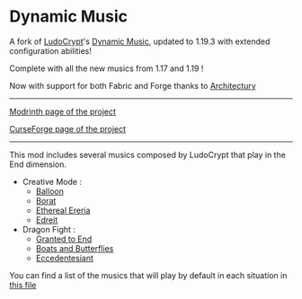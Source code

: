# Dynamic Music

A fork of [LudoCrypt](https://github.com/LudoCrypt)'s [Dynamic Music](https://github.com/LudoCrypt/Dynamic-Music),
updated to 1.19.3 with extended configuration abilities!

Complete with all the new musics from 1.17 and 1.19 !

Now with support for both Fabric and Forge thanks to [Architectury](https://github.com/architectury/architectury-api)

---

[Modrinth page of the project](https://modrinth.com/mod/dynamic-music-updated)

[CurseForge page of the project](https://www.curseforge.com/minecraft/mc-mods/dynamic-music-updated)

---

This mod includes several musics composed by LudoCrypt that play in the End dimension.

- Creative Mode :
    - [Balloon](https://ludocrypt.bandcamp.com/track/balloon)
    - [Borat](https://ludocrypt.bandcamp.com/track/borat)
    - [Ethereal Ereria](https://ludocrypt.bandcamp.com/track/ethereal-ereria)
    - [Edreit](https://ludocrypt.bandcamp.com/track/edreit)
- Dragon Fight :
    - [Granted to End](https://ludocrypt.bandcamp.com/track/granted-to-end)
    - [Boats and Butterflies](https://ludocrypt.bandcamp.com/track/boats-and-butterflies)
    - [Eccedentesiant](https://ludocrypt.bandcamp.com/track/eccedentesiast)

You can find a list of the musics that will play by default in each situation
in [this file](https://github.com/c-leri/Dynamic-Music/blob/1.19.3-architectury/DEFAULT_MUSIC.md)
